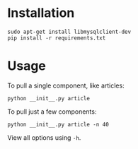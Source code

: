 # Installation
```
sudo apt-get install libmysqlclient-dev
pip install -r requirements.txt
```

# Usage

To pull a single component, like articles:

```
python __init__.py article
```

To pull just a few components:

```
python __init__.py article -n 40
```

View all options using `-h`.
